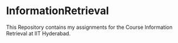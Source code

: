 # InformationRetrieval

This Repository contains my assignments for the Course Information Retrieval at IIT Hyderabad.
